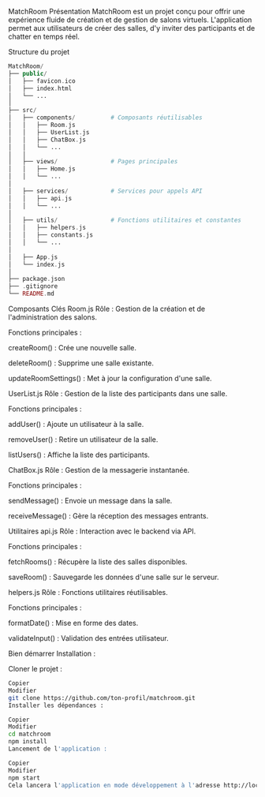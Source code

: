 MatchRoom
Présentation
MatchRoom est un projet conçu pour offrir une expérience fluide de création et de gestion de salons virtuels.
L'application permet aux utilisateurs de créer des salles, d'y inviter des participants et de chatter en temps réel.

Structure du projet
```php
MatchRoom/
├── public/
│   ├── favicon.ico
│   ├── index.html
│   └── ...
│
├── src/
│   ├── components/          # Composants réutilisables
│   │   ├── Room.js
│   │   ├── UserList.js
│   │   ├── ChatBox.js
│   │   └── ...
│   │
│   ├── views/               # Pages principales
│   │   ├── Home.js
│   │   └── ...
│
│   ├── services/            # Services pour appels API
│   │   ├── api.js
│   │   └── ...
│
│   ├── utils/               # Fonctions utilitaires et constantes
│   │   ├── helpers.js
│   │   ├── constants.js
│   │   └── ...
│
│   ├── App.js
│   └── index.js
│
├── package.json
├── .gitignore
└── README.md
```

Composants Clés
Room.js
Rôle : Gestion de la création et de l'administration des salons.

Fonctions principales :

createRoom() : Crée une nouvelle salle.

deleteRoom() : Supprime une salle existante.

updateRoomSettings() : Met à jour la configuration d'une salle.

UserList.js
Rôle : Gestion de la liste des participants dans une salle.

Fonctions principales :

addUser() : Ajoute un utilisateur à la salle.

removeUser() : Retire un utilisateur de la salle.

listUsers() : Affiche la liste des participants.

ChatBox.js
Rôle : Gestion de la messagerie instantanée.

Fonctions principales :

sendMessage() : Envoie un message dans la salle.

receiveMessage() : Gère la réception des messages entrants.

Utilitaires
api.js
Rôle : Interaction avec le backend via API.

Fonctions principales :

fetchRooms() : Récupère la liste des salles disponibles.

saveRoom() : Sauvegarde les données d'une salle sur le serveur.

helpers.js
Rôle : Fonctions utilitaires réutilisables.

Fonctions principales :

formatDate() : Mise en forme des dates.

validateInput() : Validation des entrées utilisateur.

Bien démarrer
Installation :

Cloner le projet :

```bash
Copier
Modifier
git clone https://github.com/ton-profil/matchroom.git
Installer les dépendances :
```

```bash
Copier
Modifier
cd matchroom
npm install
Lancement de l'application :
```

```bash
Copier
Modifier
npm start
Cela lancera l'application en mode développement à l'adresse http://localhost:3000/.
```

